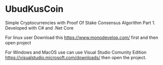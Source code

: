 # UbudKusCoin
Simple Cryptocurrencies with Proof Of Stake Consensus Algorithm Part 1.
Developed with C# and .Net Core

For linux user
Download this https://www.monodevelop.com/  first and then open project

For Windows and MacOS use can use Visual Studio Comunity Edition https://visualstudio.microsoft.com/downloads/  then open the project.



